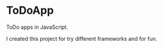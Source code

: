 ToDoApp
=======

ToDo apps in JavaScript.

I created this project for try different frameworks and for fun.
